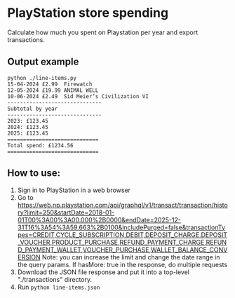 # PlayStation store spending

Calculate how much you spent on Playstation per year and export transactions.

## Output example

```
python ./line-items.py
15-04-2024 £2.99  Firewatch
12-05-2024 £19.99 ANIMAL WELL
10-06-2024 £2.49  Sid Meier’s Civilization VI
------------------------------
Subtotal by year
------------------------------
2023: £123.45
2024: £123.45
2025: £123.45
=============================
Total spend: £1234.56
=============================
```

## How to use:

1. Sign in to PlayStation in a web browser
2. Go to https://web.np.playstation.com/api/graphql/v1/transact/transaction/history?limit=250&startDate=2018-01-01T00%3A00%3A00.000%2B0000&endDate=2025-12-31T16%3A54%3A59.663%2B0100&includePurged=false&transactionTypes=CREDIT,CYCLE_SUBSCRIPTION,DEBIT,DEPOSIT_CHARGE,DEPOSIT_VOUCHER,PRODUCT_PURCHASE,REFUND_PAYMENT_CHARGE,REFUND_PAYMENT_WALLET,VOUCHER_PURCHASE,WALLET_BALANCE_CONVERSION
  Note: you can increase the limit and change the date range in the query params. If hasMore: true in the response, do multiple requests
3. Download the JSON file response and put it into a top-level "./transactions" directory.
4. Run `python line-items.json`